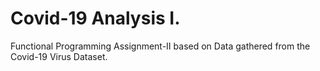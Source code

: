 # Covid-19 Analysis I.
Functional Programming Assignment-II based on Data gathered from the Covid-19 Virus Dataset.
